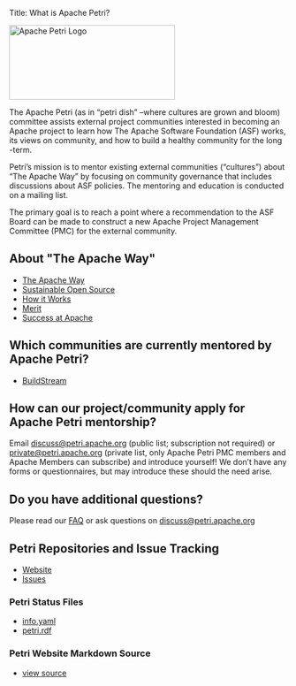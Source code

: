 Title: What is Apache Petri?
<!-- Licensed under ALv2 -->

<div class="float-right">
  <p><img src="images/logo.svg" alt="Apache Petri Logo" width="300" height="135"></p>
</div>

The Apache Petri (as in “petri dish” –where cultures are grown and bloom) committee
assists external project communities interested in becoming an Apache project to
learn how The Apache Software Foundation (ASF) works, its views on community, and
how to build a healthy community for the long -term.

Petri’s mission is to mentor existing external communities (“cultures”) about
“The Apache Way” by focusing on community governance that includes discussions
about ASF policies. The mentoring and education is conducted on a mailing list.

The primary goal is to reach a point where a recommendation to the ASF Board can
be made to construct a new Apache Project Management Committee (PMC) for the
external community.

## About "The Apache Way"

- [The Apache Way](https://www.apache.org/theapacheway/index.html)
- [Sustainable Open Source](https://s.apache.org/GhnI)
- [How it Works](https://www.apache.org/foundation/how-it-works.html)
- [Merit](https://www.apache.org/foundation/how-it-works.html#meritocracy)
- [Success at Apache](https://blogs.apache.org/foundation/category/SuccessAtApache)

## Which communities are currently mentored by Apache Petri?

- [BuildStream](/buildstream)

## How can our project/community apply for Apache Petri mentorship?

Email discuss@petri.apache.org (public list; subscription not required) or private@petri.apache.org (private list,
only Apache Petri PMC members and Apache Members can subscribe) and introduce yourself! We don’t have any forms or
questionnaires, but may introduce these should the need arise.

## Do you have additional questions?

Please read our [FAQ](/faq) or ask questions on discuss@petri.apache.org

## Petri Repositories and Issue Tracking

- [Website](https://github.com/apache/petri)
- [Issues](https://github.com/apache/petri/issues)

### Petri Status Files

- [info.yaml](https://petri.apache.org/info.yaml)
- [petri.rdf](https://projects.apache.org/project.html?petri)

### Petri Website Markdown Source

- [view source](https://github.com/apache/petri/blob/master/content/pages/index.md)
